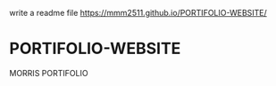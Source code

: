 
write a readme file https://mmm2511.github.io/PORTIFOLIO-WEBSITE/
# PORTIFOLIO-WEBSITE
MORRIS PORTIFOLIO
